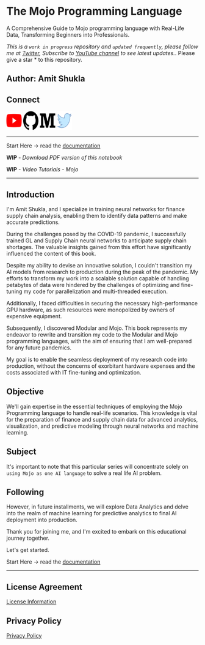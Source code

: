 # The Mojo Programming Language

A Comprehensive Guide to Mojo programming language with Real-Life Data, Transforming Beginners into Professionals.

*This is a `work in progress` repository and `updated frequently`, please follow me at [Twitter](https://twitter.com/ashuklax), Subscribe to [YouTube channel](https://youtube.com/@Amit.Shukla) to see latest updates.*. Please give a star * to this repository.

## Author: Amit Shukla

## Connect

[<img src="https://github.com/AmitXShukla/AmitXShukla.github.io/blob/master/assets/icons/youtube.svg" width=40 height=50>](https://youtube.com/@Amit.Shukla)
[<img src="https://github.com/AmitXShukla/AmitXShukla.github.io/blob/master/assets/icons/github.svg" width=40 height=50>](https://github.com/AmitXShukla)
[<img src="https://github.com/AmitXShukla/AmitXShukla.github.io/blob/master/assets/icons/medium.svg" width=40 height=50>](https://medium.com/@Amit-Shukla)
[<img src="https://github.com/AmitXShukla/AmitXShukla.github.io/blob/master/assets/icons/twitter_1.svg" width=40 height=50>](https://twitter.com/ashuklax)

---
Start Here -> read the [documentation](https://amitxshukla.github.io/Mojo/)

**WIP** - *Download PDF version of this notebook*

**WIP** - *Video Tutorials - Mojo*

---

## Introduction

I'm Amit Shukla, and I specialize in training neural networks for finance supply chain analysis, enabling them to identify data patterns and make accurate predictions.

During the challenges posed by the COVID-19 pandemic, I successfully trained GL and Supply Chain neural networks to anticipate supply chain shortages. The valuable insights gained from this effort have significantly influenced the content of this book.

Despite my ability to devise an innovative solution, I couldn't transition my AI models from research to production during the peak of the pandemic. My efforts to transform my work into a scalable solution capable of handling petabytes of data were hindered by the challenges of optimizing and fine-tuning my code for parallelization and multi-threaded execution.

Additionally, I faced difficulties in securing the necessary high-performance GPU hardware, as such resources were monopolized by owners of expensive equipment.

Subsequently, I discovered Modular and Mojo. This book represents my endeavor to rewrite and transition my code to the Modular and Mojo programming languages, with the aim of ensuring that I am well-prepared for any future pandemics.

My goal is to enable the seamless deployment of my research code into production, without the concerns of exorbitant hardware expenses and the costs associated with IT fine-tuning and optimization.

## Objective

We'll gain expertise in the essential techniques of employing the Mojo Programming language to handle real-life scenarios. This knowledge is vital for the preparation of finance and supply chain data for advanced analytics, visualization, and predictive modeling through neural networks and machine learning.

## Subject

It's important to note that this particular series will concentrate solely on `using Mojo as one AI language` to solve a real life AI problem.

## Following

However, in future installments, we will explore Data Analytics and delve into the realm of machine learning for predictive analytics to final AI deployment into production.

Thank you for joining me, and I'm excited to embark on this educational journey together.

Let's get started.

Start Here -> read the [documentation](https://amitxshukla.github.io/Mojo/)

---

## License Agreement

[License Information](https://github.com/AmitXShukla/mojo/blob/main/LICENSE)

## Privacy Policy

[Privacy Policy](https://github.com/AmitXShukla/RPA/mojo/main/LICENSE)
